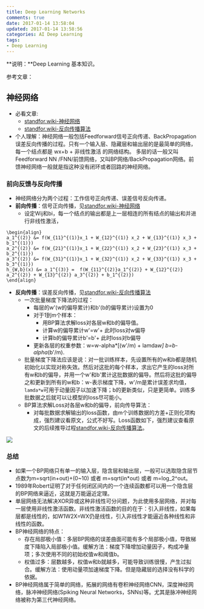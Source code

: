 ```yaml
---
title: Deep Learning Networks
comments: true
date: 2017-01-14 13:58:04
updated: 2017-01-14 13:58:56
categories: AI Deep Learning
tags:
- Deep Learning
---
```


**说明：**Deep Learning 基本知识。
<!-- more -->


参考文章：

## 神经网络 
* 必看文章:
	* [standfor.wiki-神经网络](http://deeplearning.stanford.edu/wiki/index.php/%E7%A5%9E%E7%BB%8F%E7%BD%91%E7%BB%9C)
	* [standfor.wiki-反向传播算法](http://deeplearning.stanford.edu/wiki/index.php/%E5%8F%8D%E5%90%91%E4%BC%A0%E5%AF%BC%E7%AE%97%E6%B3%95)
* 个人理解：神经网络一般包括Feedforward信号正向传递、BackPropagation误差反向传播的过程。只有一个输入层、隐藏层和输出层的是最简单的网络，每一个结点都是 wx+b + 非线性激活 的网络结构。 多层的话一般又叫Feedforward NN /FNN/前馈网络，又叫BP网络/BackPropagation网络。前馈神经网络一般就是指这种没有闭环或者回路的神经网络。

### 前向反馈与反向传播
* 神经网络分为两个过程：工作信号正向传递、误差信号反向传递。
* **前向传播**：信号正向传播，见[standfor.wiki-神经网络](http://deeplearning.stanford.edu/wiki/index.php/%E7%A5%9E%E7%BB%8F%E7%BD%91%E7%BB%9C)
	* 设定Wij和bi，每一个结点的输出都是上一层相连的所有结点的输出和并进行非线性激活，

```
\begin{align}
a_1^{(2)} &= f(W_{11}^{(1)}x_1 + W_{12}^{(1)} x_2 + W_{13}^{(1)} x_3 + b_1^{(1)})  
a_2^{(2)} &= f(W_{21}^{(1)}x_1 + W_{22}^{(1)} x_2 + W_{23}^{(1)} x_3 + b_2^{(1)})  
a_3^{(2)} &= f(W_{31}^{(1)}x_1 + W_{32}^{(1)} x_2 + W_{33}^{(1)} x_3 + b_3^{(1)})  
h_{W,b}(x) &= a_1^{(3)} =  f(W_{11}^{(2)}a_1^{(2)} + W_{12}^{(2)} a_2^{(2)} + W_{13}^{(2)} a_3^{(2)} + b_1^{(2)})
\end{align}
```

* **反向传播**：误差反向传播，见[standfor.wiki-反向传播算法](http://deeplearning.stanford.edu/wiki/index.php/%E5%8F%8D%E5%90%91%E4%BC%A0%E5%AF%BC%E7%AE%97%E6%B3%95)
	* 一次批量梯度下降法的过程：
		* 每层的w'(w的偏导累计)和b'(b的偏导累计)设置为0
		* 对于1到m个样本：
			* 用BP算法求解loss对各层w和b的偏导值。
			* 计算w的偏导累计w'=w'+ 此时loss对w偏导
			* 计算b的偏导累计b'=b'+ 此时loss对b偏导
		* 更新各层的权重参数：w=w-alpha*[(w'/m) + lamda*w] b=b-alpha*(b'/m).
	* 批量梯度下降法应该是说：对一批训练样本，先设置所有的w和b都是随机初始化以实现对称失效。然后对这批的每个样本，求出它产生的loss对所有w和b的偏导，并用一个w'和b'累计这批数据的偏导。然后将这批的偏导之和更新到所有的w和b：w-表示梯度下降，w'/m是累计误差求均值，`lamda*w`可用于动量因子以加速下降；b的更新类似，只是更简单。训练多批数据之后就可以让模型的loss尽可能小。
	* BP算法求解Loss对各层w和b的偏导，前向传导算法：
		* 对每批数据求解输出的loss函数，由m个训练数据的方差+正则化项构成，强烈建议看原文，公式不好写。Loss函数如下，强烈建议查看原文的后续推导过程[standfor.wiki-反向传播算法](http://deeplearning.stanford.edu/wiki/index.php/%E5%8F%8D%E5%90%91%E4%BC%A0%E5%AF%BC%E7%AE%97%E6%B3%95)。

![](http://deeplearning.stanford.edu/wiki/images/math/4/5/3/4539f5f00edca977011089b902670513.png)

### 总结
* 如果一个BP网络只有单一的输入层，隐含层和输出层，一般可以选取隐含层节点数为m=sqrt(in+out)+(0~10) 或者 m=sqrt(in*out) 或者 m=log_2^out。
* 1989年Robert证明了对于任何闭区间内的一个连续函数都可以用一个隐含层的BP网络来逼近，这就是万能逼近定理。
* 单层网络无法解决XOR异或这种非线性可分问题，为此使用多层网络，并对每一层使用非线性激活函数。非线性激活函数的目的在于：引入非线性，如果每层都是线性的，如W1W2X=WX仍是线性，引入非线性才能逼近各种线性和非线性的函数。
* BP神经网络的特点：
	* 存在局部极小值：多层BP网络的误差曲面可能有多个局部极小值，导致梯度下降陷入局部极小值。缓解方法：梯度下降增加动量因子，构成冲量项；多次使用不同的初始权值w和阈值b。
	* 权值过多：层数越多，权值w和b就越多，可能导致训练很慢，产生过拟合。缓解方法：使用动量项加速梯度下降。但是隐藏层的选择没有科学的依据。
* BP神经网络属于简单的网络，拓展的网络有卷积神经网络CNN，深度神经网络，脉冲神经网络(Spiking Neural Networks，SNNs)等。尤其是脉冲神经网络被称为第三代神经网络。

